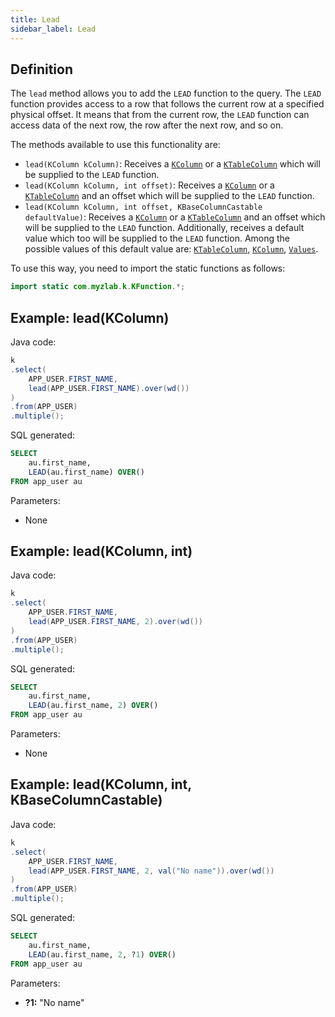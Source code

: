 ```yaml
---
title: Lead
sidebar_label: Lead
---
```


## Definition

The `lead` method allows you to add the `LEAD` function to the query. The `LEAD` function provides access to a row that follows the current row at a specified physical offset. It means that from the current row, the `LEAD` function can access data of the next row, the row after the next row, and so on.

The methods available to use this functionality are:

- `lead(KColumn kColumn)`: Receives a [`KColumn`](/docs/misc/select-list-values#2-kcolumn) or a [`KTableColumn`](/docs/misc/select-list-values#1-ktablecolumn) which will be supplied to the `LEAD` function.
- `lead(KColumn kColumn, int offset)`: Receives a [`KColumn`](/docs/misc/select-list-values#2-kcolumn) or a [`KTableColumn`](/docs/misc/select-list-values#1-ktablecolumn) and an offset which will be supplied to the `LEAD` function.
- `lead(KColumn kColumn, int offset, KBaseColumnCastable defaultValue)`: Receives a [`KColumn`](/docs/misc/select-list-values#2-kcolumn) or a [`KTableColumn`](/docs/misc/select-list-values#1-ktablecolumn) and an offset which will be supplied to the `LEAD` function. Additionally, receives a default value which too will be supplied to the `LEAD` function. Among the possible values of this default value are: [`KTableColumn`](/docs/misc/select-list-values#1-ktablecolumn), [`KColumn`](/docs/misc/select-list-values#2-kcolumn), [`Values`](/docs/misc/select-list-values#3-values).

To use this way, you need to import the static functions as follows:

```java
import static com.myzlab.k.KFunction.*;
```

## Example: lead(KColumn)

Java code:

```java
k
.select(
    APP_USER.FIRST_NAME,
    lead(APP_USER.FIRST_NAME).over(wd())
)
.from(APP_USER)
.multiple();
```

SQL generated:

```sql
SELECT
    au.first_name,
    LEAD(au.first_name) OVER()
FROM app_user au
```

Parameters:

- None

## Example: lead(KColumn, int)

Java code:

```java
k
.select(
    APP_USER.FIRST_NAME,
    lead(APP_USER.FIRST_NAME, 2).over(wd())
)
.from(APP_USER)
.multiple();
```

SQL generated:

```sql
SELECT
    au.first_name,
    LEAD(au.first_name, 2) OVER()
FROM app_user au
```

Parameters:

- None

## Example: lead(KColumn, int, KBaseColumnCastable)

Java code:

```java
k
.select(
    APP_USER.FIRST_NAME,
    lead(APP_USER.FIRST_NAME, 2, val("No name")).over(wd())
)
.from(APP_USER)
.multiple();
```

SQL generated:

```sql
SELECT
    au.first_name,
    LEAD(au.first_name, 2, ?1) OVER()
FROM app_user au
```

Parameters:

- **?1:** "No name"